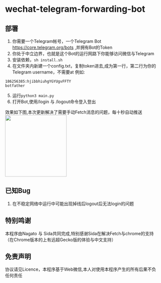 # wechat-telegram-forwarding-bot

## 部署
1. 你需要一个Telegram帐号，一个Telegram Bot https://core.telegram.org/bots ,并拥有Bot的Token
2. 你处于中立边界，也就是这个Bot的运行网路下你能够访问微信与Telegram
3. 安装依赖，`sh install.sh`
4. 在文件夹内新建一个config.txt，复制token进去,成为第一行，第二行为你的Telegram username，不需要at
例如:
```
186256385:hjibbhiuhgYGYUgvFFTY
botfather
```
5. 运行`python3 main.py`
6. 打开Bot,使用/login 与 /logout命令登入登出

效果如下图,本次更新解决了需要手动Fetch消息的问题，每十秒自动推送   
<img src="assets/demo.gif"  width="200"/>  

## 已知Bug
1. 在不稳定网络中运行中可能出现掉线后logout后无法login的问题

## 特别鸣谢
本程序由Nagato 与 Sida共同完成,特别感谢Sida在解决Fetch与chrome的支持（在Chrome版本的上有远超Gecko版的体验与中文支持）

## 免责声明
协议请见Licence，本程序基于Web微信,本人对使用本程序产生的所有后果不负任何责任
